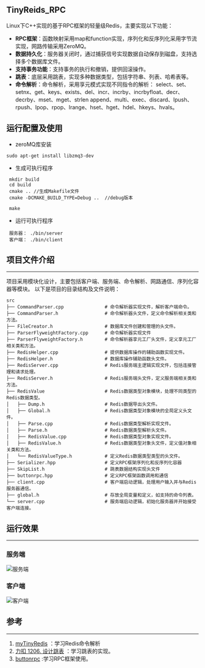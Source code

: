 ## TinyReids_RPC

  Linux下C++实现的基于RPC框架的轻量级Redis，主要实现以下功能：
- **RPC框架**：函数映射采用map和function实现，序列化和反序列化采用字节流实现，网路传输采用ZeroMQ。
- **数据持久化**：服务器关闭时，通过捕获信号实现数据自动保存到磁盘，支持选择多个数据库文件。
- **支持事务功能**：支持事务的执行和撤销，提供回滚操作。
- **跳表**：底层采用跳表，实现多种数据类型，包括字符串、列表、哈希表等。
- **命令解析**：命令解析，采用享元模式实现不同指令的解析： select、set、setnx、get、keys、exists、del、incr、incrby、incrbyfloat、decr、decrby、mset、mget、strlen append、multi、exec、discard、lpush、rpush、lpop、rpop、lrange、hset、hget、hdel、hkeys、hvals。

## 运行配置及使用
* zeroMQ库安装
```
sudo apt-get install libzmq3-dev
```
* 生成可执行程序
```
 mkdir build
 cd build
 cmake .. //生成Makefile文件
 cmake -DCMAKE_BUILD_TYPE=Debug ..  //debug版本

 make
```

* 运行可执行程序
```
 服务器： ./bin/server
 客户端： ./bin/client
```

## 项目文件介绍

___

​	项目采用模块化设计，主要包括客户端、服务端、命令解析、网路通信、序列化容器等模块。
以下是项目的目录结构及文件说明：
```
src
├── CommandParser.cpp               # 命令解析器实现文件，解析客户端命令。
├── CommandParser.h                 # 命令解析器头文件，定义命令解析相关类和方法。
├── FileCreator.h                   # 数据库文件创建和管理的头文件。
├── ParserFlyweightFactory.cpp      # 命令解析器实现文件
├── ParserFlyweightFactory.h        # 命令解析器享元工厂头文件，定义享元工厂相关类和方法。
├── RedisHelper.cpp                 # 提供数据库操作的辅助函数实现文件。
├── RedisHelper.h                   # 数据库操作辅助函数头文件。
├── RedisServer.cpp                 # Redis服务端主逻辑实现文件，包括连接管理和请求处理。
├── RedisServer.h                   # Redis服务端头文件，定义服务端相关类和方法。
├── RedisValue                      # Redis数据类型对象模块，处理不同类型的Redis数据类型。
│   ├── Dump.h                      # Redis数据导出头文件。
│   ├── Global.h                    # Redis数据类型对象模块的全局定义头文件。
│   ├── Parse.cpp                   # Redis数据类型解析实现文件。
│   ├── Parse.h                     # Redis数据类型解析头文件。
│   ├── RedisValue.cpp              # Redis数据类型对象实现文件。
│   ├── RedisValue.h                # Redis数据类型对象头文件，定义值对象相关类和方法。
│   └── RedisValueType.h            # 定义Redis数据类型类型的头文件。
├── Serializer.hpp                  # 定义RPC框架序列化和反序列化容器
├── SkipList.h                      # 跳表数据结构实现头文件
├── buttonrpc.hpp                   # 定义RPC框架函数调用和通信
├── client.cpp                      # 客户端启动逻辑，处理用户输入并与Redis服务器通信。    
├── global.h                        # 存放全局变量和定义，如支持的命令列表。
└── server.cpp                      # 服务端启动逻辑，初始化服务器并开始接受客户端连接。
```

## 运行效果
___

### 服务端

![服务端](https://github.com/zk1556/TinyRedis_RPC/blob/main/img/%E6%9C%8D%E5%8A%A1%E7%AB%AF.png)

### 客户端
![客户端](https://github.com/zk1556/TinyRedis_RPC/blob/main/img/%E5%AE%A2%E6%88%B7%E7%AB%AF.png)


## 参考
___

1. [myTinyRedis](https://github.com/haolian123/myTinyRedis) ：学习Redis命令解析
2. [力扣 1206. 设计跳表](https://leetcode.cn/problems/design-skiplist/) ：学习跳表的实现。
3.  [buttonrpc](https://github.com/button-chen/buttonrpc) :学习RPC框架使用。

